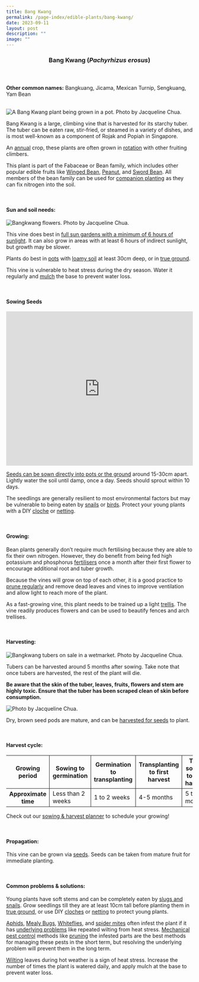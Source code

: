 ```yaml
---
title: Bang Kwang
permalink: /page-index/edible-plants/bang-kwang/
date: 2023-09-11
layout: post
description: ""
image: ""
---
```

<header>
	<h3>Bang Kwang (<em>Pachyrhizus erosus</em>)</h3>
</header>
	
<section>
	<p><strong>Other common names:</strong> Bangkuang, Jicama, Mexican Turnip, Sengkuang, Yam Bean</p>
	<br>
</section>

<section>
	<img title="A Bang Kwang plant being grown in a pot. Photo by Jacqueline Chua." src="/images/Hardscapes/Trellis_JacChua.jpg">
	<p>Bang Kwang is a large, climbing vine that is harvested for its starchy tuber. The tuber can be eaten raw, stir-fried, or steamed in a variety of dishes, and is most well-known as a component of Rojak and Popiah in Singapore.</p>
	<p>An <a href="/learn-more-about-gardening/glossary/#a">annual</a> crop, these plants are often grown in <a href="/page-index/horticulture-techniques/crop-rotation/">rotation</a> with other fruiting climbers.</p>
<p>This plant is part of the 	Fabaceae or Bean family, which includes other popular edible fruits like <a href="/page-index/edible-plants/winged-bean/">Winged Bean</a>, <a href="/page-index/edible-plants/peanut/">Peanut</a>, and <a href="/page-index/edible-plants/sword-bean/">Sword Bean</a>.  All members of the bean family can be used for <a href="/page-index/horticulture-techniques/companion-planting/">companion planting</a> as they can fix nitrogen into the soil.</p>      
	<br>
</section>

<section>
	<h4>Sun and soil needs:</h4>
	<img title="Bangkwang flowers. Photo by Jacqueline Chua." src="/images/Plants/bangkwang%20(1)_jacquelinechua.jpg">
	<p>This vine does best in <a href="/page-index/horticulture-techniques/gauging-light/">full sun gardens with a minimum of 6 hours of sunlight</a>. It can also grow in areas with at least 6 hours of indirect sunlight, but growth may be slower.</p>
	<p>Plants do best in <a href="/page-index/horticulture-techniques/planting-in-containers/">pots</a> with <a href="/page-index/horticulture-techniques/soil/">loamy soil</a> at least 30cm deep, or in <a href="/page-index/horticulture-techniques/true-ground/">true ground</a>.</p>
	<p>This vine is vulnerable to heat stress during the dry season. Water it regularly and <a href="/page-index/horticulture-techniques/mulching/">mulch</a> the base to prevent water loss.</p>
	<br>
</section>

<section>
	<h4>Sowing Seeds</h4>
		<iframe width="100%" height="415" src="https://www.youtube.com/embed/x7J87wY7U6s" title="YouTube video player" frameborder="0" allow="accelerometer; autoplay; clipboard-write; encrypted-media; gyroscope; picture-in-picture; web-share" allowfullscreen=""></iframe>	<br>
	<p><a href="/page-index/horticulture-techniques/propagation-by-seed">Seeds can be sown directly into pots or the ground</a> around 15-30cm apart. Lightly water the soil until damp, once a day. Seeds should sprout within 10 days.</p>
<p>The seedlings are generally resilient to most environmental factors but may be vulnerable to being eaten by <a href="/page-index/pests/snails-and-slugs/">snails</a> or <a href="/page-index/pests/pests/#birds">birds</a>. Protect your young plants with a DIY <a href="/page-index/horticulture-techniques/cloches">cloche</a> or <a href="/page-index/hardscapes/netting">netting</a>.</p>
	<br>
</section>

<section>
  <h4>Growing:</h4>
	<p>Bean plants generally don’t require much fertilising because they are able to fix their own nitrogen. However, they do benefit from being fed high potassium and phosphorus <a href="/page-index/horticulture-techniques/fertilising/">fertilisers</a> once a month after their first flower to encourage additional root and tuber growth. </p>
		<p>Because the vines will grow on top of each other, it is a good practice to <a href="/page-index/horticulture-techniques/pruning/">prune regularly</a> and remove dead leaves and vines to improve ventilation and allow light to reach more of the plant.</p>
		<p>As a fast-growing vine, this plant needs to be trained up a light <a href="/page-index/hardscapes/trellises/">trellis</a>. The vine readily produces flowers and can be used to beautify fences and arch trellises.</p>
	<br>
</section>

<section>
	<h4>Harvesting:</h4>
	<img title="Bangkwang tubers on sale in a wetmarket. Photo by Jacqueline Chua." src="/images/Plants/bangkwang_root_jacquelinechua.jpg">
	<p>Tubers can be harvested around 5 months after sowing. Take note that once tubers are harvested, the rest of the plant will die.</p>
	<p><b>Be aware that the skin of the tuber, leaves, fruits, flowers and stem are highly toxic. Ensure that the tuber has been scraped clean of skin before consumption.</b></p>
	<img title="Photo by Jacqueline Chua." src="/images/Plants/BangKwang_JacChua.jpg">
			<p>Dry, brown seed pods are mature, and can be <a href="/page-index/horticulture-techniques/propagating-by-seed/">harvested for seeds</a> to plant.</p>
	<br>
</section>

<section>
<h4>Harvest cycle:</h4>
  <table>
    <thead>
      <tr>
        <th style="border-bottom:0px; border-right:solid 1px;">Growing period</th>
        <th style="border-bottom:0px; border-right:solid 1px;">Sowing to germination</th>
        <th style="border-bottom:0px; border-right:solid 1px;">Germination to transplanting</th>
        <th style="border-bottom:0px; border-right:solid 1px;">Transplanting to first harvest</th>
        <th style="border-bottom:0px; border-left:solid 1px;">Total sowing to first harvest</th>
      </tr>
    </thead>
    <tbody>
      <tr>
        <th style="border-right:solid 1px;">Approximate time</th>
        <td style="border-right:solid 1px;">Less than 2 weeks</td>
        <td style="border-right:solid 1px;">1 to 2 weeks</td>
        <td style="border-right:solid 1px;">4-5 months</td>
        <td style="border-left:solid 1px;">5 to 6 months</td>
      </tr>
    </tbody>
  </table>
	<p>Check out our&nbsp;<a href="/digital-tools/sowing-planner/">sowing &amp; harvest planner</a>&nbsp;to schedule your growing! </p>
<br>
</section>

<section>
	<h4>Propagation:</h4>
		<p>This vine can be grown via <a href="/page-index/horticulture-techniques/propagating-by-seed/">seeds</a>. Seeds can be taken from mature fruit for immediate planting.</p>
	<br>
</section>

<section>
	<h4>Common problems &amp; solutions:</h4>
<p>Young plants have soft stems and can be completely eaten by <a href="/page-index/pests/snails-and-slugs/">slugs and snails</a>. Grow seedlings till they are at least 10cm tall before planting them in <a href="/page-index/horticulture-techniques/true-ground/">true ground</a>, or use DIY <a href="/page-index/horticulture-techniques/cloches/">cloches</a> or <a href="/page-index/hardscapes/netting/">netting</a> to protect young plants. </p>
<p><a href="/page-index/pests/aphids/">Aphids</a>, <a href="/page-index/pests/mealy-bugs/">Mealy Bugs</a>, <a href="/page-index/pests/whiteflies/">Whiteflies</a>, and <a href="/page-index/pests/spider-mites/">spider mites</a> often infest the plant if it has <a href="/learn-more-about-gardening/plant-problems/">underlying problems</a> like repeated wilting from heat stress. <a href="/page-index/horticulture-techniques/pest-control/">Mechanical pest control</a> methods like <a href="/page-index/horticulture-techniques/pruning/">pruning</a> the infested parts are the best methods for managing these pests in the short term, but resolving the underlying problem will prevent them in the long term.</p>
		<p><a href="/page-index/plant-problems/wilting/">Wilting</a> leaves during hot weather is a sign of heat stress. Increase the number of times the plant is watered daily, and apply mulch at the base to prevent water loss.</p>
	<br>
</section>